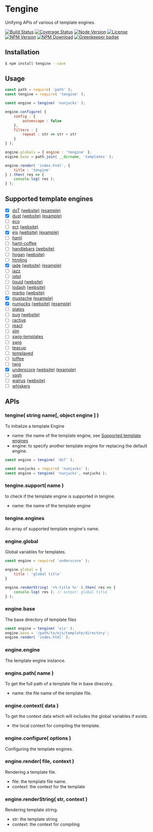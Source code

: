 # Tengine
Unifying APIs of various of template engines.

 [![Build Status](https://travis-ci.com/LvChengbin/tengine.svg?branch=master)](https://travis-ci.com/LvChengbin/tengine)
 [![Coverage Status](https://img.shields.io/codecov/c/github/LvChengbin/tengine.svg?style=flat)](https://codecov.io/gh/LvChengbin/tengine)
 [![Node Version](https://img.shields.io/node/v/tengine.svg)](https://nodejs.org)
 [![License](https://img.shields.io/npm/l/tengine.svg)](https://en.wikipedia.org/wiki/MIT_License)
 [![NPM Version](https://img.shields.io/npm/v/tengine.svg)](https://www.npmjs.com/package/tengine)
 [![NPM Download](https://img.shields.io/npm/dw/tengine.svg)](https://www.npmjs.com/package/tengine) [![Greenkeeper badge](https://badges.greenkeeper.io/LvChengbin/tengine.svg)](https://greenkeeper.io/)

## Installation

```sh
$ npm install tengine --save
```

## Usage

```js
const path = require( 'path' );
const tengine = require( 'tengine' );

const engine = tengine( 'nunjucks' );

engine.configure( {
    config : {
        autoescape : false
    },
    filters : {
        repeat : str => str + str
    }
} );

engine.globals = { engine : 'tengine' };
eigine.base = path.join( __dirname, 'templates' );

engine.render( 'index.html', {
    title : 'tengine'
} ).then( res => {
    console.log( res );
} );
```

## Supported template engines

 - [x] [doT](https://github.com/olado/doT) [(website)](http://olado.github.io/doT/) [(example)](https://github.com/LvChengbin/tengine/blob/master/example/doT.js)
 - [x] [dust](https://github.com/linkedin/dustjs) [(website)](http://linkedin.github.io/dustjs/) [(example)](https://github.com/LvChengbin/tengine/blob/master/example/dust.js)
 - [ ] [eco](https://github.com/sstephenson/eco)
 - [ ] [ect](https://github.com/baryshev/ect) [(website)](http://ectjs.com/)
 - [x] [ejs](https://github.com/mde/ejs) [(website)](http://ejs.co/) [(example)](https://github.com/LvChengbin/tengine/blob/master/example/ejs.js)
 - [ ] [haml](https://github.com/visionmedia/haml.js)
 - [ ] [haml-coffee](https://github.com/9elements/haml-coffee)
 - [ ] [handlebars](https://github.com/wycats/handlebars.js/) [(website)](http://handlebarsjs.com/)
 - [ ] [hogan](https://github.com/twitter/hogan.js) [(website)](http://twitter.github.com/hogan.js/)
 - [ ] [htmling](https://github.com/codemix/htmling)
 - [x] [jade](https://github.com/visionmedia/jade) [(website)](http://jade-lang.com/) [(example)](https://github.com/LvChengbin/tengine/blob/master/example/jade.js)
 - [ ] [jazz](https://github.com/shinetech/jazz)
 - [ ] [jqtpl](https://github.com/kof/jqtpl)
 - [ ] [liquid](https://github.com/leizongmin/tinyliquid) [(website)](http://liquidmarkup.org/)
 - [ ] [lodash](https://github.com/bestiejs/lodash) [(website)](http://lodash.com/)
 - [ ] [marko](https://github.com/marko-js/marko) [(website)](http://markojs.com)
 - [x] [mustache](https://github.com/janl/mustache.js) [(example)](https://github.com/LvChengbin/tengine/blob/master/example/mustache.js)
 - [x] [nunjucks](https://github.com/mozilla/nunjucks) [(website)](https://mozilla.github.io/nunjucks) [(example)](https://github.com/LvChengbin/tengine/blob/master/example/nunjucks.js)
 - [ ] [plates](https://github.com/flatiron/plates)
 - [ ] [pug](https://github.com/pugjs/pug) [(website)](http://jade-lang.com/)
 - [ ] [ractive](https://github.com/Rich-Harris/Ractive)
 - [ ] [react](https://github.com/facebook/react)
 - [ ] [slm](https://github.com/slm-lang/slm)
 - [ ] [swig-templates](https://github.com/node-swig/swig-templates)
 - [ ] [swig](https://github.com/paularmstrong/swig)
 - [ ] [teacup](https://github.com/goodeggs/teacup)
 - [ ] [templayed](http://archan937.github.com/templayed.js/)
 - [ ] [toffee](https://github.com/malgorithms/toffee)
 - [ ] [twig](https://github.com/justjohn/twig.js)
 - [x] [underscore](https://github.com/documentcloud/underscore) [(website)](http://underscorejs.org/#template) [(example)](https://github.com/LvChengbin/tengine/blob/master/example/underscore.js)
 - [ ] [vash](https://github.com/kirbysayshi/vash)
 - [ ] [walrus](https://github.com/jeremyruppel/walrus) [(website)](http://documentup.com/jeremyruppel/walrus/)
 - [ ] [whiskers](https://github.com/gsf/whiskers.js)

## APIs

### tengine( string name[, object engine ] )

To initialize a template Engine

 - name: the name of the template engine, see [Supported template engines](#)
 - engine: to specify another template engine for replacing the default engine.

```js
const engine = tengine( 'doT' );
```

```js
const nunjucks = require( 'nunjucks' );
const engine = tengine( 'nunjucks', nunjucks );
```

### tengine.support( name )

to check if the template engine is supported in tengine.

- name: the name of the template engine

### tengine.engines

An array of supported template engine's name.

### engine.global 

Global variables for templates.

```js
const engine = require( 'underscore' );

engine.global = {
    title : 'global title'    
}

engine.renderString( '<%-title %>' ).then( res => {
    console.log( res ); // output: global title
} );
```

### engine.base

The base directory of template files

```js
const engine = tengine( 'ejs' );
engine.base = '/path/to/ejs/template/directory';
engine.render( 'index.html' );
```

### engine.engine

The template engine instance.

### engins.path( name )

To get the full path of a template file in base direcotry.

- name: the file name of the template file.

### engine.context( data )

To get the context data which will includes the global variables if exists.

- the local context for compiling the template.

### engine.configure( options )

Configuring the template engines.

### engine.render( file, context )

Rendering a template file.

 - file: the template file name.
 - context: the context for the template

### engine.renderString( str, context )

Rendering template string.

 - str: the template string
 - context: the context for compiling
